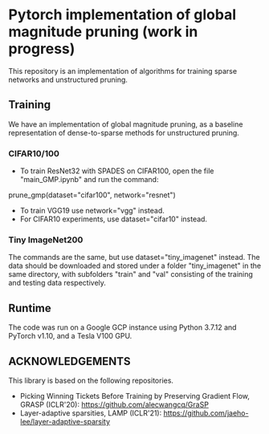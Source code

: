 # Pytorch implementation of global magnitude pruning (work in progress)

This repository is an implementation of algorithms for training sparse networks and unstructured pruning.

## Training 

We have an implementation of global magnitude pruning, as a baseline representation of dense-to-sparse methods for unstructured pruning.

### CIFAR10/100

- To train ResNet32 with SPADES on CIFAR100, open the file "main_GMP.ipynb" and run the command:

prune_gmp(dataset="cifar100", network="resnet")

- To train VGG19 use network="vgg" instead.
- For CIFAR10 experiments, use dataset="cifar10" instead. 

### Tiny ImageNet200

The commands are the same, but use dataset="tiny_imagenet" instead. The data should be downloaded and stored under a folder "tiny_imagenet" in the same directory, with subfolders "train" and "val" consisting of the training and testing data respectively.

## Runtime

The code was run on a Google GCP instance using Python 3.7.12 and PyTorch v1.10, and a Tesla V100 GPU.

## ACKNOWLEDGEMENTS

This library is based on the following repositories. 

- Picking Winning Tickets Before Training by Preserving Gradient Flow, GRASP (ICLR'20): https://github.com/alecwangcq/GraSP
- Layer-adaptive sparsities, LAMP (ICLR'21): https://github.com/jaeho-lee/layer-adaptive-sparsity


